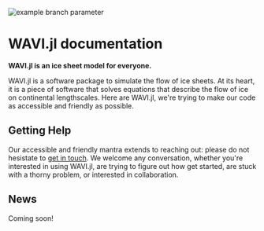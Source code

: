 ![example branch parameter](https://github.com/RJArthern/WAVI.jl/actions/workflows/Testing.yml/badge.svg?branch=feature-1)

# WAVI.jl documentation

**WAVI.jl is an ice sheet model for everyone.**

WAVI.jl is a software package to simulate the flow of ice sheets. At its heart, it is a piece of software that solves equations that describe the flow of ice on continental lengthscales. Here are WAVI.jl, we're trying to make our code as accessible and friendly as possible. 

## Getting Help
Our accessible and friendly mantra extends to reaching out: please do not hesistate to [get in touch](contact.md). We welcome any conversation, whether you're interested in using WAVI.jl, are trying to figure out how get started, are stuck with a thorny problem, or interested in collaboration.

## News
Coming soon!


